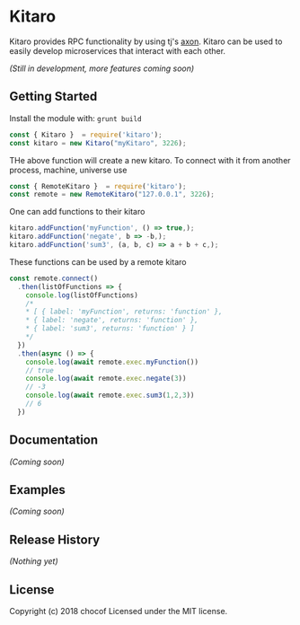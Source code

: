 # Kitaro

Kitaro provides RPC functionality by using tj's [axon](https://github.com/tj/axon).
Kitaro can be used to easily develop microservices that interact with each other.

_(Still in development, more features coming soon)_

## Getting Started
Install the module with: `grunt build`

```javascript
const { Kitaro }  = require('kitaro');
const kitaro = new Kitaro("myKitaro", 3226);
```

THe above function will create a new kitaro. To connect with it
from another process, machine, universe use

```javascript
const { RemoteKitaro }  = require('kitaro');
const remote = new RemoteKitaro("127.0.0.1", 3226);
```

One can add functions to their kitaro
```javascript
kitaro.addFunction('myFunction', () => true,);
kitaro.addFunction('negate', b => -b,);
kitaro.addFunction('sum3', (a, b, c) => a + b + c,);
```

These functions can be used by a remote kitaro
```javascript
const remote.connect()
  .then(listOfFunctions => {
    console.log(listOfFunctions)
    /*
    * [ { label: 'myFunction', returns: 'function' },
    * { label: 'negate', returns: 'function' },
    * { label: 'sum3', returns: 'function' } ]
    */
  })
  .then(async () => {
    console.log(await remote.exec.myFunction())
    // true
    console.log(await remote.exec.negate(3))
    // -3
    console.log(await remote.exec.sum3(1,2,3))
    // 6
  })

```

## Documentation
_(Coming soon)_

## Examples
_(Coming soon)_

## Release History
_(Nothing yet)_

## License
Copyright (c) 2018 chocof
Licensed under the MIT license.
